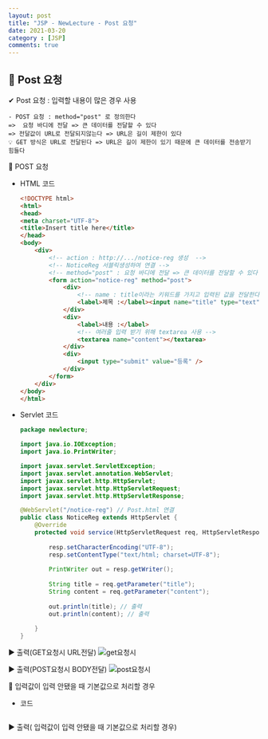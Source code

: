```yaml
---
layout: post
title: "JSP - NewLecture - Post 요청"
date: 2021-03-20
category : [JSP]
comments: true
---
```


## 🔷 Post 요청

✔  Post 요청 : 입력할 내용이 많은 경우 사용

    - POST 요청 : method="post" 로 정의한다
    =>  요청 바디에 전달 => 큰 데이터를 전달할 수 있다
    => 전달값이 URL로 전달되지않는다 => URL은 길이 제한이 있다
    💡 GET 방식은 URL로 전달된다 => URL은 길이 제한이 있기 때문에 큰 데이터를 전송받기 힘들다
    

🎈 POST 요청

- HTML 코드
    ```html
    <!DOCTYPE html>
    <html>
    <head>
    <meta charset="UTF-8">
    <title>Insert title here</title>
    </head>
    <body>
        <div>
            <!-- action : http://.../notice-reg 생성  -->
            <!-- NoticeReg 서블릭생성하여 연결 -->
            <!-- method="post" : 요청 바디에 전달 => 큰 데이터를 전달할 수 있다 -> 전달값이 URL로 전달되지않는다 => URL은 길이 제한이 있다  -->
            <form action="notice-reg" method="post">
                <div>
                    <!-- name : title이라는 키워드를 가지고 입력된 값을 전달한다  -->
                    <label>제목 :</label><input name="title" type="text">
                </div>
                <div>
                    <label>내용 :</label>
                    <!-- 여러줄 입력 받기 위해 textarea 사용 -->
                    <textarea name="content"></textarea>
                </div>
                <div>
                    <input type="submit" value="등록" />
                </div>
            </form>
        </div>
    </body>
    </html>    
    ```

- Servlet 코드
    ```java
    package newlecture;

    import java.io.IOException;
    import java.io.PrintWriter;

    import javax.servlet.ServletException;
    import javax.servlet.annotation.WebServlet;
    import javax.servlet.http.HttpServlet;
    import javax.servlet.http.HttpServletRequest;
    import javax.servlet.http.HttpServletResponse;

    @WebServlet("/notice-reg") // Post.html 연결
    public class NoticeReg extends HttpServlet {
        @Override
        protected void service(HttpServletRequest req, HttpServletResponse resp) throws ServletException, IOException {
            
            resp.setCharacterEncoding("UTF-8");
            resp.setContentType("text/html; charset=UTF-8");
            
            PrintWriter out = resp.getWriter();
            
            String title = req.getParameter("title");
            String content = req.getParameter("content");
            
            out.println(title); // 출력
            out.println(content); // 출력
        
        }
    }
    ```

▶ 출력(GET요청시 URL전달)
![get요청시](https://user-images.githubusercontent.com/65608960/111869190-7801a800-89c1-11eb-8066-d0aab637d2be.JPG)

▶ 출력(POST요청시 BODY전달)
![post요청시](https://user-images.githubusercontent.com/65608960/111869189-77691180-89c1-11eb-83e5-cbae28f1cf77.JPG)





🎈 입력값이 입력 안됐을 때 기본값으로 처리할 경우

- 코드
    ```java
    
    ```
▶ 출력( 입력값이 입력 안됐을 때 기본값으로 처리할 경우)

